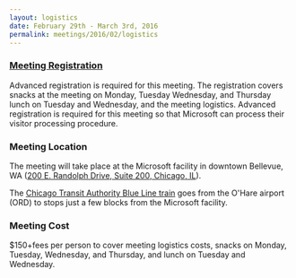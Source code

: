 ```yaml
---
layout: logistics
date: February 29th - March 3rd, 2016
permalink: meetings/2016/02/logistics
---
```


### [Meeting Registration](https://www.eventbrite.com/e/mpi-forum-tickets-21536496240)

Advanced registration is required for this meeting. The registration covers
snacks at the meeting on Monday, Tuesday Wednesday, and Thursday lunch on
Tuesday and Wednesday, and the meeting logistics. Advanced registration is
required for this meeting so that Microsoft can process their visitor
processing procedure.

### Meeting Location

The meeting will take place at the Microsoft facility in downtown Bellevue, WA
([200 E. Randolph Drive, Suite 200, Chicago, IL](http://maps.google.com/maps?q=200+E.+Randolph+Drive,+Suite+200,+Chicago,+IL+60601,+USA&ll=41.884739,-87.621996&spn=0.010368,0.021329&hnear=200+E+Randolph+St,+Chicago,+Cook,+Illinois+60601&gl=us&t=m&z=16&vpsrc=0)).

The [Chicago Transit Authority Blue Line
train](http://www.transitchicago.com/riding_cta/systemguide/blueline.aspx) goes
from the O'Hare airport (ORD) to stops just a few blocks from the Microsoft
facility.

### Meeting Cost

$150+fees per person to cover meeting logistics costs, snacks on Monday,
Tuesday, Wednesday, and Thursday, and lunch on Tuesday and Wednesday.
